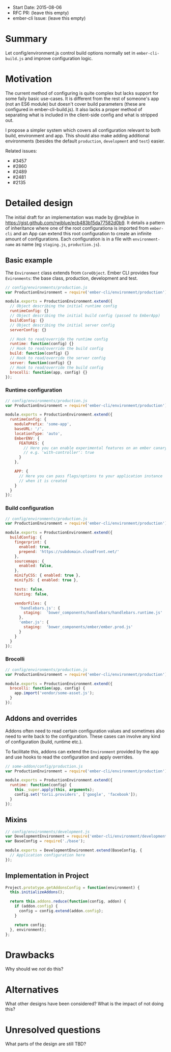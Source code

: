- Start Date: 2015-08-06
- RFC PR: (leave this empty)
- ember-cli Issue: (leave this empty)

# Summary

Let config/environment.js control build options normally set in `ember-cli-build.js` and improve configuration logic.

# Motivation

The current method of configuring is quite complex but lacks support for some faily basic use-cases. It is different from the rest of someone's app (not an ES6 module) but doesn't cover build parameters (these are configured in ember-cli-build.js). It also lacks a proper method of separating what is included in the client-side config and what is stripped out.

I propose a simpler system which covers all configuration relevant to both build, environment and app. This should also make adding additional environments (besides the default `production`, `development` and `test`) easier.

Related issues:

- #3457
- #2860
- #2489
- #2481
- #2135

# Detailed design

The initial draft for an implementation was made by @rwjblue in https://gist.github.com/rwjblue/ecb483b15da77582d0b9. It details a pattern of inheritance where one of the root configurationa is imported from `ember-cli` and an App can extend this root configuration to create an infinite amount of configurations. Each configuration is in a file with `environment-name` as name (eg `staging.js`, `production.js`).

## Basic example

The `Environment` class extends from `CoreObject`. Ember CLI provides four `Evironments`: the base class, production, development and test.

```javascript
// config/environments/production.js
var ProductionEnvironment = require('ember-cli/environment/production');

module.exports = ProductionEnvironment.extend({
  // Object describing the initial runtime config
  runtimeConfig: {}
  // Object describing the initial build config (passed to EmberApp)
  buildConfig: {}
  // Object describing the initial server config
  serverConfig: {}

  // Hook to read/override the runtime config
  runtime: function(config) {}
  // Hook to read/override the build config
  build: function(config) {}
  // Hook to read/override the server config
  server: function(config) {}
  // Hook to read/override the build config
  brocolli: function(app, config) {}
});
```

### Runtime configuration

```javascript
// config/environments/production.js
var ProductionEnvironment = require('ember-cli/environment/production');

module.exports = ProductionEnvironment.extend({
  runtimeConfig: {
    modulePrefix: 'some-app',
    baseURL: '/',
    locationType: 'auto',
    EmberENV: {
      FEATURES: {
        // Here you can enable experimental features on an ember canary build
        // e.g. 'with-controller': true
      }
    },

    APP: {
      // Here you can pass flags/options to your application instance
      // when it is created
    }
  }
});
```

### Build configuration

```javascript
// config/environments/production.js
var ProductionEnvironment = require('ember-cli/environment/production');

module.exports = ProductionEnvironment.extend({
  buildConfig: {
    fingerprint: {
      enabled: true,
      prepend: 'https://subdomain.cloudfront.net/'
    },
    sourcemaps: {
      enabled: false,
    },
    minifyCSS: { enabled: true },
    minifyJS: { enabled: true },

    tests: false,
    hinting: false,

    vendorFiles: {
      'handlebars.js': {
        staging:  'bower_components/handlebars/handlebars.runtime.js'
      },
      'ember.js': {
        staging:  'bower_components/ember/ember.prod.js'
      }
    }
  }
});
```

### Brocolli

```javascript
// config/environments/production.js
var ProductionEnvironment = require('ember-cli/environment/production');

module.exports = ProductionEnvironment.extend({
  brocolli: function(app, config) {
    app.import('vendor/some-asset.js');
  }
});
```

## Addons and overrides

Addons often need to read certain configuration values and sometimes also need
to write back to the configuration. These cases can involve any kind of configuration (build, runtime etc.).

To facilitate this, addons can extend the `Environment` provided by the app and use
hooks to read the configuration and apply overrides.

```javascript
// some-addon/config/production.js
var ProductionEnvironment = require('ember-cli/environment/production');

module.exports = ProductionEnvironment.extend({
  runtime: function(config) {
    this._super.apply(this, arguments);
    config.set('torii.providers', ['google', 'facebook']);
  }
});
```

## Mixins

```javascript
// config/environments/development.js
var DevelopmentEnvironment = require('ember-cli/environment/development');
var BaseConfig = require('./base');

module.exports = DevelopmentEnvironment.extend(BaseConfig, {
  // Application configuration here
});
```

## Implementation in Project

```javascript
Project.prototype.getAddonsConfig = function(environment) {
  this.initializeAddons();

  return this.addons.reduce(function(config, addon) {
    if (addon.config) {
      config = config.extend(addon.config);
    }

    return config;
  }, environment);
};
```

# Drawbacks

Why should we *not* do this?

# Alternatives

What other designs have been considered? What is the impact of not doing this?

# Unresolved questions

What parts of the design are still TBD?